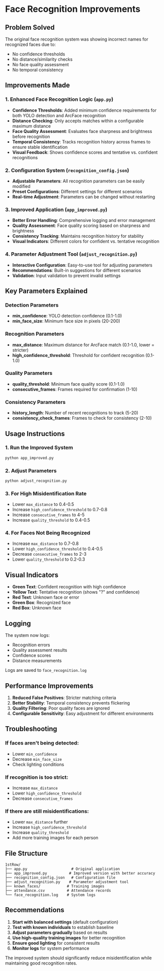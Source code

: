 # Face Recognition Improvements

## Problem Solved
The original face recognition system was showing incorrect names for recognized faces due to:
- No confidence thresholds
- No distance/similarity checks
- No face quality assessment
- No temporal consistency

## Improvements Made

### 1. Enhanced Face Recognition Logic (`app.py`)
- **Confidence Thresholds**: Added minimum confidence requirements for both YOLO detection and ArcFace recognition
- **Distance Checking**: Only accepts matches within a configurable maximum distance
- **Face Quality Assessment**: Evaluates face sharpness and brightness before recognition
- **Temporal Consistency**: Tracks recognition history across frames to ensure stable identification
- **Visual Feedback**: Shows confidence scores and tentative vs. confident recognitions

### 2. Configuration System (`recognition_config.json`)
- **Adjustable Parameters**: All recognition parameters can be easily modified
- **Preset Configurations**: Different settings for different scenarios
- **Real-time Adjustment**: Parameters can be changed without restarting

### 3. Improved Application (`app_improved.py`)
- **Better Error Handling**: Comprehensive logging and error management
- **Quality Assessment**: Face quality scoring based on sharpness and brightness
- **Consistency Tracking**: Maintains recognition history for stability
- **Visual Indicators**: Different colors for confident vs. tentative recognition

### 4. Parameter Adjustment Tool (`adjust_recognition.py`)
- **Interactive Configuration**: Easy-to-use tool for adjusting parameters
- **Recommendations**: Built-in suggestions for different scenarios
- **Validation**: Input validation to prevent invalid settings

## Key Parameters Explained

### Detection Parameters
- **min_confidence**: YOLO detection confidence (0.1-1.0)
- **min_face_size**: Minimum face size in pixels (20-200)

### Recognition Parameters
- **max_distance**: Maximum distance for ArcFace match (0.1-1.0, lower = stricter)
- **high_confidence_threshold**: Threshold for confident recognition (0.1-1.0)

### Quality Parameters
- **quality_threshold**: Minimum face quality score (0.1-1.0)
- **consecutive_frames**: Frames required for confirmation (1-10)

### Consistency Parameters
- **history_length**: Number of recent recognitions to track (5-20)
- **consistency_check_frames**: Frames to check for consistency (2-10)

## Usage Instructions

### 1. Run the Improved System
```bash
python app_improved.py
```

### 2. Adjust Parameters
```bash
python adjust_recognition.py
```

### 3. For High Misidentification Rate
- Lower `max_distance` to 0.4-0.5
- Increase `high_confidence_threshold` to 0.7-0.8
- Increase `consecutive_frames` to 4-5
- Increase `quality_threshold` to 0.4-0.5

### 4. For Faces Not Being Recognized
- Increase `max_distance` to 0.7-0.8
- Lower `high_confidence_threshold` to 0.4-0.5
- Decrease `consecutive_frames` to 2-3
- Lower `quality_threshold` to 0.2-0.3

## Visual Indicators

- **Green Text**: Confident recognition with high confidence
- **Yellow Text**: Tentative recognition (shows "?" and confidence)
- **Red Text**: Unknown face or error
- **Green Box**: Recognized face
- **Red Box**: Unknown face

## Logging

The system now logs:
- Recognition errors
- Quality assessment results
- Confidence scores
- Distance measurements

Logs are saved to `face_recognition.log`

## Performance Improvements

1. **Reduced False Positives**: Stricter matching criteria
2. **Better Stability**: Temporal consistency prevents flickering
3. **Quality Filtering**: Poor quality faces are ignored
4. **Configurable Sensitivity**: Easy adjustment for different environments

## Troubleshooting

### If faces aren't being detected:
- Lower `min_confidence`
- Decrease `min_face_size`
- Check lighting conditions

### If recognition is too strict:
- Increase `max_distance`
- Lower `high_confidence_threshold`
- Decrease `consecutive_frames`

### If there are still misidentifications:
- Lower `max_distance` further
- Increase `high_confidence_threshold`
- Increase `quality_threshold`
- Add more training images for each person

## File Structure

```
1stRow/
├── app.py                    # Original application
├── app_improved.py          # Improved version with better accuracy
├── recognition_config.json   # Configuration file
├── adjust_recognition.py    # Parameter adjustment tool
├── known_faces/            # Training images
├── attendance.csv          # Attendance records
└── face_recognition.log    # System logs
```

## Recommendations

1. **Start with balanced settings** (default configuration)
2. **Test with known individuals** to establish baseline
3. **Adjust parameters gradually** based on results
4. **Use high-quality training images** for better recognition
5. **Ensure good lighting** for consistent results
6. **Monitor logs** for system performance

The improved system should significantly reduce misidentification while maintaining good recognition rates. 